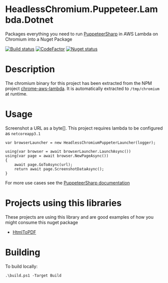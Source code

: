 # HeadlessChromium.Puppeteer.Lambda.Dotnet
Packages everything you need to run [PuppeteerSharp](https://github.com/kblok/puppeteer-sharp) in AWS Lambda on Chromium into a Nuget Package

[![Build status](https://ci.appveyor.com/api/projects/status/m2tryiprv3o4qqdn?svg=true)](https://ci.appveyor.com/project/brianfeucht/headlesschromium-puppeteer-lambda-dotnet)
[![CodeFactor](https://www.codefactor.io/repository/github/litmus/headlesschromium.puppeteer.lambda.dotnet/badge)](https://www.codefactor.io/github/litmus/headlesschromium.puppeteer.lambda.dotnet)
[![Nuget status](https://img.shields.io/nuget/v/HeadlessChromium.Puppeteer.Lambda.Dotnet.svg?style=flat)](https://www.nuget.org/packages/HeadlessChromium.Puppeteer.Lambda.Dotnet)

# Description
The chromium binary for this project has been extracted from the NPM project [chrome-aws-lambda](https://github.com/alixaxel/chrome-aws-lambda).  It is automatically extracted to `/tmp/chromium` at runtime.

# Usage
Screenshot a URL as a byte[].  This project requires lambda to be configured as `netcoreapp3.1`
```
var browserLauncher = new HeadlessChromiumPuppeterLauncher(logger);

using(var browser = await browserLauncher.LaunchAsync())
using(var page = await browser.NewPageAsync())
{
    await page.GoToAsync(url);
    return await page.ScreenshotDataAsync();
}
```

For more use cases see the [PuppeteerSharp documentation](http://www.puppeteersharp.com/api/index.html)

# Projects using this libraries
These projects are using this library and are good examples of how you might consume this nuget package
- [HtmlToPDF](https://github.com/unnijeevan/HtmlToPDF)

# Building
To build locally:
```
.\build.ps1 -Target Build
```
